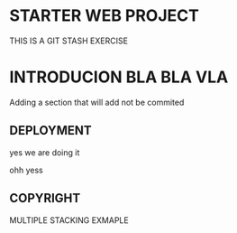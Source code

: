 # STARTER WEB PROJECT

THIS IS A GIT STASH EXERCISE

# INTRODUCION BLA BLA VLA

Adding a section that will add not be commited

## DEPLOYMENT


yes we are doing it

ohh yess


## COPYRIGHT



MULTIPLE STACKING EXMAPLE